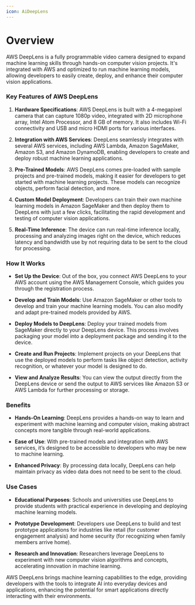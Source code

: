 ```yaml
---
icon: AiDeepLens
---
```

# Overview

AWS DeepLens is a fully programmable video camera designed to expand machine learning skills through hands-on computer vision projects. It's integrated with AWS and optimized to run machine learning models, allowing developers to easily create, deploy, and enhance their computer vision applications.

### Key Features of AWS DeepLens

1. **Hardware Specifications**: AWS DeepLens is built with a 4-megapixel camera that can capture 1080p video, integrated with 2D microphone array, Intel Atom Processor, and 8 GB of memory. It also includes Wi-Fi connectivity and USB and micro HDMI ports for various interfaces.
    
2. **Integration with AWS Services**: DeepLens seamlessly integrates with several AWS services, including AWS Lambda, Amazon SageMaker, Amazon S3, and Amazon DynamoDB, enabling developers to create and deploy robust machine learning applications.
    
3. **Pre-Trained Models**: AWS DeepLens comes pre-loaded with sample projects and pre-trained models, making it easier for developers to get started with machine learning projects. These models can recognize objects, perform facial detection, and more.
    
4. **Custom Model Deployment**: Developers can train their own machine learning models in Amazon SageMaker and then deploy them to DeepLens with just a few clicks, facilitating the rapid development and testing of computer vision applications.
    
5. **Real-Time Inference**: The device can run real-time inference locally, processing and analyzing images right on the device, which reduces latency and bandwidth use by not requiring data to be sent to the cloud for processing.
    

### How It Works

- **Set Up the Device**: Out of the box, you connect AWS DeepLens to your AWS account using the AWS Management Console, which guides you through the registration process.
    
- **Develop and Train Models**: Use Amazon SageMaker or other tools to develop and train your machine learning models. You can also modify and adapt pre-trained models provided by AWS.
    
- **Deploy Models to DeepLens**: Deploy your trained models from SageMaker directly to your DeepLens device. This process involves packaging your model into a deployment package and sending it to the device.
    
- **Create and Run Projects**: Implement projects on your DeepLens that use the deployed models to perform tasks like object detection, activity recognition, or whatever your model is designed to do.
    
- **View and Analyze Results**: You can view the output directly from the DeepLens device or send the output to AWS services like Amazon S3 or AWS Lambda for further processing or storage.
    

### Benefits

- **Hands-On Learning**: DeepLens provides a hands-on way to learn and experiment with machine learning and computer vision, making abstract concepts more tangible through real-world applications.
    
- **Ease of Use**: With pre-trained models and integration with AWS services, it’s designed to be accessible to developers who may be new to machine learning.
    
- **Enhanced Privacy**: By processing data locally, DeepLens can help maintain privacy as video data does not need to be sent to the cloud.
    

### Use Cases

- **Educational Purposes**: Schools and universities use DeepLens to provide students with practical experience in developing and deploying machine learning models.
    
- **Prototype Development**: Developers use DeepLens to build and test prototype applications for industries like retail (for customer engagement analysis) and home security (for recognizing when family members arrive home).
    
- **Research and Innovation**: Researchers leverage DeepLens to experiment with new computer vision algorithms and concepts, accelerating innovation in machine learning.
    

AWS DeepLens brings machine learning capabilities to the edge, providing developers with the tools to integrate AI into everyday devices and applications, enhancing the potential for smart applications directly interacting with their environments.
